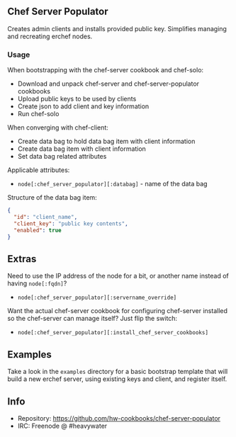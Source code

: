 ## Chef Server Populator

Creates admin clients and installs provided public key. Simplifies managing and
recreating erchef nodes.

### Usage

When bootstrapping with the chef-server cookbook and chef-solo:

* Download and unpack chef-server and chef-server-populator cookbooks
* Upload public keys to be used by clients
* Create json to add client and key information
* Run chef-solo

When converging with chef-client:

* Create data bag to hold data bag item with client information
* Create data bag item with client information
* Set data bag related attributes

Applicable attributes:

* `node[:chef_server_populator][:databag]` - name of the data bag

Structure of the data bag item:

```json
{
  "id": "client_name",
  "client_key": "public key contents",
  "enabled": true
}
```

## Extras

Need to use the IP address of the node for a bit, or another name  instead of 
having `node[:fqdn]`?

* `node[:chef_server_populator][:servername_override]`

Want the actual chef-server cookbook for configuring chef-server installed so
the chef-server can manage itself? Just flip the switch:

* `node[:chef_server_populator][:install_chef_server_cookbooks]`

## Examples

Take a look in the `examples` directory for a basic bootstrap template that will
build a new erchef server, using existing keys and client, and register itself.

## Info
* Repository: https://github.com/hw-cookbooks/chef-server-populator
* IRC: Freenode @ #heavywater
